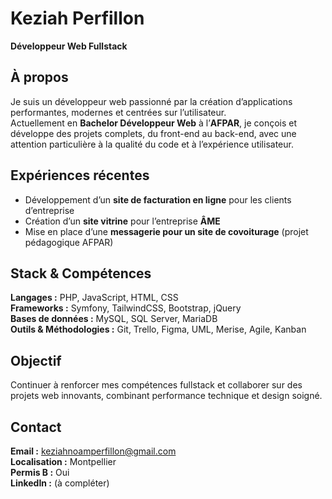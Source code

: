 # Keziah Perfillon  
**Développeur Web Fullstack**

## À propos
Je suis un développeur web passionné par la création d’applications performantes, modernes et centrées sur l’utilisateur.  
Actuellement en **Bachelor Développeur Web** à l’**AFPAR**, je conçois et développe des projets complets, du front-end au back-end, avec une attention particulière à la qualité du code et à l’expérience utilisateur.

## Expériences récentes
- Développement d’un **site de facturation en ligne** pour les clients d’entreprise  
- Création d’un **site vitrine** pour l’entreprise **ÂME**  
- Mise en place d’une **messagerie pour un site de covoiturage** (projet pédagogique AFPAR)

## Stack & Compétences
**Langages :** PHP, JavaScript, HTML, CSS  
**Frameworks :** Symfony, TailwindCSS, Bootstrap, jQuery  
**Bases de données :** MySQL, SQL Server, MariaDB  
**Outils & Méthodologies :** Git, Trello, Figma, UML, Merise, Agile, Kanban  

## Objectif
Continuer à renforcer mes compétences fullstack et collaborer sur des projets web innovants, combinant performance technique et design soigné.

## Contact
**Email :** keziahnoamperfillon@gmail.com  
**Localisation :** Montpellier  
**Permis B :** Oui  
**LinkedIn :** (à compléter)
